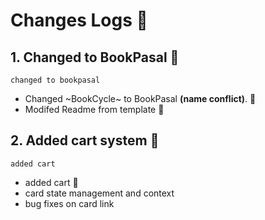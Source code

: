 # Changes Logs 📜

## 1\. Changed to BookPasal 📖

```
changed to bookpasal
```

- Changed ~BookCycle~ to BookPasal **(name conflict)**. 🥲
- Modifed Readme from template 📃

## 2\. Added cart system 🛒

```
added cart
```

- added cart 🛒
- card state management and context
- bug fixes on card link
